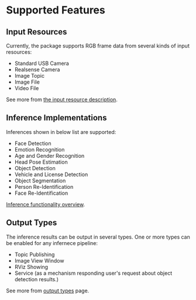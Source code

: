 # Supported Features
## Input Resources
Currently, the package supports RGB frame data from several kinds of input resources:
- Standard USB Camera
- Realsense Camera
- Image Topic
- Image File
- Video File

See more from [the input resource description](https://github.com/RachelRen05/Openvino_readme/blob/master/doc/tables_of_contents/supported_features/input_resource.md).

## Inference Implementations
Inferences shown in below list are supported:
- Face Detection
- Emotion Recognition
- Age and Gender Recognition
- Head Pose Estimation
- Object Detection
- Vehicle and License Detection
- Object Segmentation
- Person Re-Identification
- Face Re-Identification

[Inference functionality overview](https://github.com/RachelRen05/Openvino_readme/blob/master/doc/tables_of_contents/supported_features/inference_functionality_overview.md).

## Output Types
The inference results can be output in several types. One or more types can be enabled for any infernece pipeline:
- Topic Publishing
- Image View Window
- RViz Showing
- Service (as a mechanism responding user's request about object detection results.)

See more from [output types](https://github.com/RachelRen05/Openvino_readme/blob/master/doc/tables_of_contents/supported_features/output_types.md) page.
